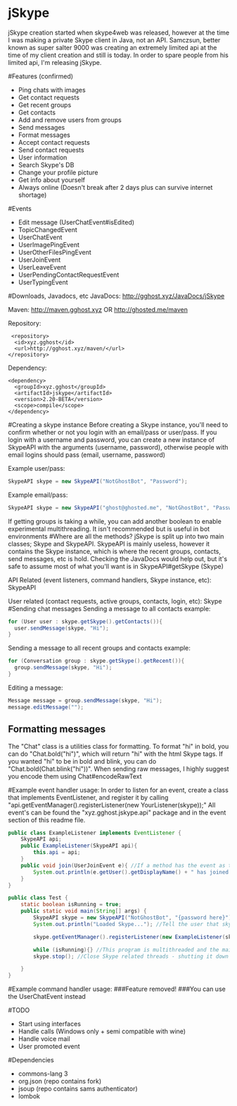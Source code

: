 # jSkype
jSkype creation started when skype4web was released, however at the time I was making a private Skype client in Java, not an API. Samczsun, better known as super salter 9000 was creating an extremely limited api at the time of my client creation and still is today. In order to spare people from his limited api, I'm releasing jSkype. 

#Features (confirmed)
- Ping chats with images
- Get contact requests
- Get recent groups
- Get contacts
- Add and remove users from groups
- Send messages
- Format messages
- Accept contact requests
- Send contact requests
- User information
- Search Skype's DB
- Change your profile picture
- Get info about yourself
- Always online (Doesn't break after 2 days plus can survive internet shortage)
 
#Events
- Edit message (UserChatEvent#isEdited)
- TopicChangedEvent
- UserChatEvent
- UserImagePingEvent
- UserOtherFilesPingEvent
- UserJoinEvent
- UserLeaveEvent
- UserPendingContactRequestEvent
- UserTypingEvent

#Downloads, Javadocs, etc
JavaDocs: http://gghost.xyz/JavaDocs/jSkype

Maven: http://maven.gghost.xyz OR http://ghosted.me/maven

Repository:
```
 <repository>
  <id>xyz.gghost</id>
  <url>http://gghost.xyz/maven/</url>
</repository>
```
Dependency:
```
<dependency>
  <groupId>xyz.gghost</groupId>
  <artifactId>jskype</artifactId>
  <version>2.20-BETA</version>
  <scope>compile</scope>
</dependency>
```

#Creating a skype instance
Before creating a Skype instance, you'll need to confirm whether or not you login with an email/pass or user/pass. If you login with a username and password, you can create a new instance of SkypeAPI with the arguments (username, password), otherwise people with email logins should pass (email, username, password)

Example user/pass: 
```java
SkypeAPI skype = new SkypeAPI("NotGhostBot", "Password");
```
Example email/pass: 
```java
SkypeAPI skype = new SkypeAPI("ghost@ghosted.me", "NotGhostBot", "Password");
```
If getting groups is taking a while, you can add another boolean to enable experimental multithreading. It isn't recommended but is useful in bot environments
#Where are all the methods?
jSkype is split up into two main classes; Skype and SkypeAPI. SkypeAPI is mainly useless, however it contains the Skype instance, which is where the recent groups, contacts, send messages, etc is hold. Checking the JavaDocs would help out, but it's safe to assume most of what you'll want is in SkypeAPI#getSkype (Skype)

API Related (event listeners, command handlers, Skype instance, etc): SkypeAPI

User related (contact requests, active groups, contacts, login, etc): Skype
#Sending chat messages
Sending a message to all contacts example:
```java
for (User user : skype.getSkype().getContacts()){
  user.sendMessage(skype, "Hi");
}
```
Sending a message to all recent groups and contacts example:
```java
for (Conversation group : skype.getSkype().getRecent()){
  group.sendMessage(skype, "Hi");
}
```
Editing a message:
```java
Message message = group.sendMessage(skype, "Hi");
message.editMessage("");
```
## Formatting messages
The "Chat" class is a utilities class for formatting. To format "hi" in bold, you can do "Chat.bold("hi")", which will return "hi" with the html Skype tags. If you wanted "hi" to be in bold and blink, you can do "Chat.bold(Chat.blink("hi"))". When sending raw messages, I highly suggest you encode them using Chat#encodeRawText

#Example event handler usage:
In order to listen for an event, create a class that implements EventListener, and register it by calling "api.getEventManager().registerListener(new YourListener(skype));" All event's can be found the "xyz.gghost.jskype.api" package and in the event section of this readme file. 

```java
public class ExampleListener implements EventListener {
    SkypeAPI api;
    public ExampleListener(SkypeAPI api){
        this.api = api;
    }
    public void join(UserJoinEvent e){ //If a method has the event as the only argument, it will get invoked once the events trigger(join/chat/leave/etc) has been called. 
        System.out.println(e.getUser().getDisplayName() + " has joined " + e.getGroup().getChatId());
    }
}

public class Test {
    static boolean isRunning = true;
    public static void main(String[] args) {
        SkypeAPI skype = new SkypeAPI("NotGhostBot", "{password here}"); //login
        System.out.println("Loaded Skype..."); //Tell the user that skype has fully initialized - getting contacts, recent, etc can take a few seconds

        skype.getEventManager().registerListener(new ExampleListener(skype)); //Register listener

        while (isRunning){} //This program is multithreaded and the main thread doesn't get used, so you'll want an (infinite) delay to keep the program open.
        skype.stop(); //Close Skype related threads - shutting it down

    }
}
```

#Example command handler usage:
###Feature removed!
###You can use the UserChatEvent instead 

#TODO
- Start using interfaces 
- Handle calls (Windows only + semi compatible with wine)
- Handle voice mail
- User promoted event

#Dependencies
- commons-lang 3
- org.json (repo contains fork)
- jsoup (repo contains sams authenticator)
- lombok

